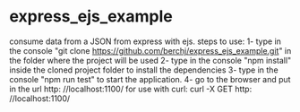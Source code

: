 # express_ejs_example


consume data from a JSON from express with ejs.
steps to use:
1- type in the console "git clone https://github.com/berchj/express_ejs_example.git" in the folder where the project will be used
2- type in the console "npm install" inside the cloned project folder to install the dependencies
3- type in the console "npm run test" to start the application.
4- go to the browser and put in the url http: //localhost:1100/
for use with curl: curl -X GET http: //localhost:1100/


